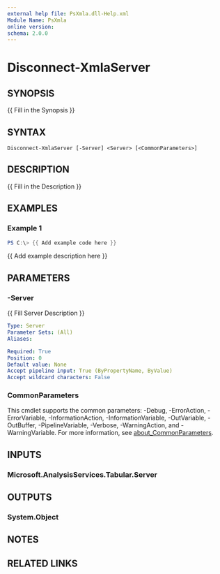```yaml
---
external help file: PsXmla.dll-Help.xml
Module Name: PsXmla
online version:
schema: 2.0.0
---
```


# Disconnect-XmlaServer

## SYNOPSIS
{{ Fill in the Synopsis }}

## SYNTAX

```
Disconnect-XmlaServer [-Server] <Server> [<CommonParameters>]
```

## DESCRIPTION
{{ Fill in the Description }}

## EXAMPLES

### Example 1
```powershell
PS C:\> {{ Add example code here }}
```

{{ Add example description here }}

## PARAMETERS

### -Server
{{ Fill Server Description }}

```yaml
Type: Server
Parameter Sets: (All)
Aliases:

Required: True
Position: 0
Default value: None
Accept pipeline input: True (ByPropertyName, ByValue)
Accept wildcard characters: False
```

### CommonParameters
This cmdlet supports the common parameters: -Debug, -ErrorAction, -ErrorVariable, -InformationAction, -InformationVariable, -OutVariable, -OutBuffer, -PipelineVariable, -Verbose, -WarningAction, and -WarningVariable. For more information, see [about_CommonParameters](http://go.microsoft.com/fwlink/?LinkID=113216).

## INPUTS

### Microsoft.AnalysisServices.Tabular.Server
## OUTPUTS

### System.Object
## NOTES

## RELATED LINKS

